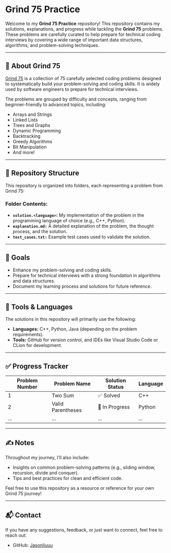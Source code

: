 # Grind 75 Practice

Welcome to my **Grind 75 Practice** repository! This repository contains my solutions, explanations, and progress while tackling the **Grind 75** problems. These problems are carefully curated to help prepare for technical coding interviews by covering a wide range of important data structures, algorithms, and problem-solving techniques.

---

## 📌 About Grind 75

[Grind 75](https://www.grind75.com/) is a collection of 75 carefully selected coding problems designed to systematically build your problem-solving and coding skills. It is widely used by software engineers to prepare for technical interviews.

The problems are grouped by difficulty and concepts, ranging from beginner-friendly to advanced topics, including:
- Arrays and Strings
- Linked Lists
- Trees and Graphs
- Dynamic Programming
- Backtracking
- Greedy Algorithms
- Bit Manipulation
- And more!

---

## 📂 Repository Structure

This repository is organized into folders, each representing a problem from Grind 75:


### Folder Contents:
- **`solution.<language>`:** My implementation of the problem in the programming language of choice (e.g., C++, Python).
- **`explanation.md:`** A detailed explanation of the problem, the thought process, and the solution.
- **`test_cases.txt:`** Example test cases used to validate the solution.

---

## 🚀 Goals

- Enhance my problem-solving and coding skills.
- Prepare for technical interviews with a strong foundation in algorithms and data structures.
- Document my learning process and solutions for future reference.

---

## 🔧 Tools & Languages

The solutions in this repository will primarily use the following:
- **Languages:** C++, Python, Java (depending on the problem requirements).
- **Tools:** GitHub for version control, and IDEs like Visual Studio Code or CLion for development.

---

## ✅ Progress Tracker

| Problem Number | Problem Name           | Solution Status | Language |
|----------------|------------------------|-----------------|----------|
| 1              | Two Sum               | ✅ Solved       | C++      |
| 2              | Valid Parentheses     | 🔄 In Progress  | Python   |
| ...            | ...                    | ...             | ...      |

---

## ✍️ Notes

Throughout my journey, I'll also include:
- Insights on common problem-solving patterns (e.g., sliding window, recursion, divide and conquer).
- Tips and best practices for clean and efficient code.

Feel free to use this repository as a resource or reference for your own Grind 75 journey!

---

## 📬 Contact

If you have any suggestions, feedback, or just want to connect, feel free to reach out:
- GitHub: [Jasonliuuu](https://github.com/Jasonliuuu)
